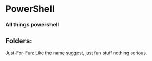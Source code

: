 # PowerShell
### All things powershell

## Folders:
Just-For-Fun: Like the name suggest, just fun stuff nothing serious.
